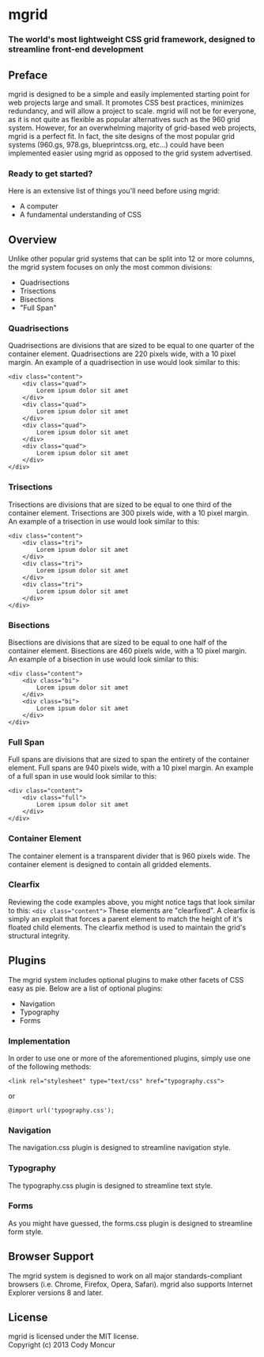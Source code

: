 # mgrid  
### The world's most lightweight CSS grid framework, designed to streamline front-end development  
  
## Preface
mgrid is designed to be a simple and easily implemented starting point for web projects large and small.  It promotes CSS best practices, minimizes redundancy, and will allow a project to scale.  mgrid will not be for everyone, as it is not quite as flexible as popular alternatives such as the 960 grid system.  However, for an overwhelming majority of grid-based web projects, mgrid is a perfect fit.  In fact, the site designs of the most popular grid systems (960.gs, 978.gs, blueprintcss.org, etc...) could have been implemented easier using mgrid as opposed to the grid system advertised.  
  
### Ready to get started?
Here is an extensive list of things you'll need before using mgrid:  
- A computer
- A fundamental understanding of CSS
  
## Overview
Unlike other popular grid systems that can be split into 12 or more columns, the mgrid system focuses on only the most common divisions:  
- Quadrisections
- Trisections
- Bisections
- "Full Span"  
  
### Quadrisections  
Quadrisections are divisions that are sized to be equal to one quarter of the container element.  Quadrisections are 220 pixels wide, with a 10 pixel margin.  An example of a quadrisection in use would look similar to this:  
```
<div class="content">
	<div class="quad">
		Lorem ipsum dolor sit amet
	</div>
	<div class="quad">
		Lorem ipsum dolor sit amet
	</div>
	<div class="quad">
		Lorem ipsum dolor sit amet
	</div>
	<div class="quad">
		Lorem ipsum dolor sit amet
	</div>
</div>
```
  
### Trisections  
Trisections are divisions that are sized to be equal to one third of the container element.  Trisections are 300 pixels wide, with a 10 pixel margin.  An example of a trisection in use would look similar to this:  
```
<div class="content">
	<div class="tri">
		Lorem ipsum dolor sit amet
	</div>
	<div class="tri">
		Lorem ipsum dolor sit amet
	</div>
	<div class="tri">
		Lorem ipsum dolor sit amet
	</div>
</div>
```
  
### Bisections  
Bisections are divisions that are sized to be equal to one half of the container element.  Bisections are 460 pixels wide, with a 10 pixel margin.  An example of a bisection in use would look similar to this:  
```
<div class="content">
	<div class="bi">
		Lorem ipsum dolor sit amet
	</div>
	<div class="bi">
		Lorem ipsum dolor sit amet
	</div>
</div>
```
  
### Full Span  
Full spans are divisions that are sized to span the entirety of the container element.  Full spans are 940 pixels wide, with a 10 pixel margin.  An example of a full span in use would look similar to this:  
```
<div class="content">
	<div class="full">
		Lorem ipsum dolor sit amet
	</div>
</div>
```
  
### Container Element
The container element is a transparent divider that is 960 pixels wide.  The container element is designed to contain all gridded elements.  
   
### Clearfix  
Reviewing the code examples above, you might notice tags that look similar to this:
```<div class="content">```
These elements are "clearfixed".  A clearfix is simply an exploit that forces a parent element to match the height of it's floated child elements.  The clearfix method is used to maintain the grid's structural integrity.  
  
## Plugins
The mgrid system includes optional plugins to make other facets of CSS easy as pie.  Below are a list of optional plugins:  
- Navigation
- Typography
- Forms  

### Implementation  
In order to use one or more of the aforementioned plugins, simply use one of the following methods:  
```
<link rel="stylesheet" type="text/css" href="typography.css">
```
or
```
@import url('typography.css');
```
  
### Navigation
The navigation.css plugin is designed to streamline navigation style.  
  
### Typography
The typography.css plugin is designed to streamline text style.  
  
### Forms
As you might have guessed, the forms.css plugin is designed to streamline form style.  
  
## Browser Support
The mgrid system is degisned to work on all major standards-compliant browsers (i.e. Chrome, Firefox, Opera, Safari).  mgrid also supports Internet Explorer versions 8 and later.  

## License
mgrid is licensed under the MIT license.  
Copyright (c) 2013 Cody Moncur
